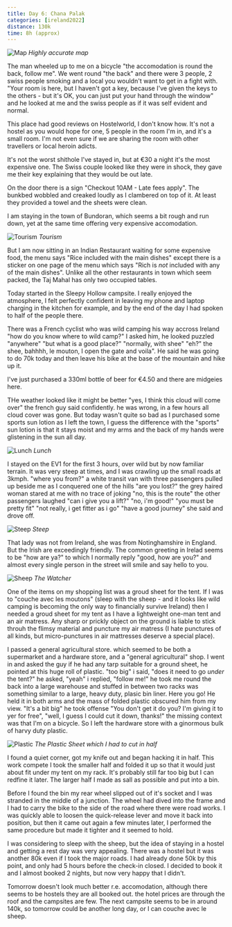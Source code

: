 ```yaml
--- 
title: Day 6: Chana Palak
categories: [ireland2022]
distance: 130k
time: 8h (approx)
---
```


![Map](/images/ireland2022/20220811_map.jpg) 
*Highly accurate map*

The man wheeled up to me on a bicycle "the accomodation is round the back,
follow me". We went round "the back" and there were 3 people, 2 swiss people
smoking and a local you wouldn't want to get in a fight with. "Your room is
here, but I haven't got a key, because I've given the keys to the others - but
it's OK, you can just put your hand through the window" and he looked at me
and the swiss people as if it was self evident and normal.

This place had good reviews on Hostelworld, I don't know how. It's not a
hostel as you would hope for one, 5 people in the room I'm in, and it's a
small room. I'm not even sure if we are sharing the room with other travellers
or local heroin adicts.

It's not the worst shithole I've stayed in, but at €30 a night it's the most
expensive one. The Swiss couple looked like they were in shock, they
gave me their key explaining that they would be out late.

On the door there is a sign "Checkout 10AM - Late fees apply". The bunkbed
wobbled and creaked loudly as I clambered on top of it. At least they provided
a towel and the sheets were clean.

I am staying in the town of Bundoran, which seems a bit rough and run down,
yet at the same time offering very expensive accomodation.

![Tourism](/images/ireland2022/20220811_tourisim.jpg) 
*Tourism*

But I am now sitting in an Indian Restaurant waiting for some expensive food,
the menu says "Rice included with the main dishes" except there is a sticker
on one page of the menu which says "Rich is _not_ included with any of the
main dishes". Unlike all the other restaurants in town which seem packed, the
Taj Mahal has only two occupied tables.

Today started in the Sleepy Hollow campsite. I really enjoyed the atmosphere,
I felt perfectly confident in leaving my phone and laptop charging in the
kitchen for example, and by the end of the day I had spoken to half of the
people there.

There was a French cyclist who was wild camping his way accross Ireland "how
do you know where to wild camp?" I asked him, he looked puzzled "anywhere"
"but what is a good place?" "normally, with shee" "eh?" the shee, bahhhh, le
mouton, I open the gate and voila". He said he was going to do 70k today and
then leave his bike at the base of the mountain and hike up it.

I've just purchased a 330ml bottle of beer for €4.50 and there are midgeies
here.

THe weather looked like it might be better "yes, I think this cloud will come
over" the french guy said confidently. he was wrong, in a few hours all cloud
cover was gone. But today wasn't quite so bad as I purchased some sports sun
lotion as I left the town, I guess the difference with the "sports" sun lotion
is that it stays moist and my arms and the back of my hands were glistening in
the sun all day.

![Lunch](/images/ireland2022/20220811_lunch.jpg) 
*Lunch*

I stayed on the EV1 for the first 3 hours, over wild but by now familiar
terrain. It was very steep at times, and I was crawling up the small roads at
3kmph. "where you from?" a white transit van with three passengers pulled up
beside me as I conquered one of the hills "are you lost?" the grey haired
woman stared at me with no trace of joking "no, this is the route" the other
passengers laughed "can i give you a lift?" "no, i'm good!" "you must be
pretty fit" "not really, i get fitter as i go" "have a good journey" she said
and drove off.

![Steep](/images/ireland2022/20220811_steep.jpg) 
*Steep*

That lady was not from Ireland, she was from Notinghamshire in England. But
the Irish are exceedingly friendly. The common greeting in Irelad seems to be
"how are ya?" to which I normally reply "good, how are you?" and almost every
single person in the street will smile and say hello to you.

![Sheep](/images/ireland2022/20220811_sheep.jpg) 
*The Watcher*

One of the items on my shopping list was a groud sheet for the tent. If I was
to "couche avec les moutons" (sleep with the sheep - and it looks like wild
camping is becoming the only way to financially survive Ireland) then I needed
a groud sheet for my tent as I have a lightweight one-man tent and an air
matress. Any sharp or prickly object on the ground is liable to stick throuh
the flimsy material and puncture my air matress (I hate punctures of all
kinds, but micro-punctures in air mattresses deserve a special place).

I passed a general agricultural store. which seemed to be both a supermarket
and a hardware store, and a "general agricultural" shop. I went in and asked
the guy if he had any tarp suitable for a ground sheet, he pointed at this
huge roll of plastic. "too big" i said, "does it need to go _under_ the tent?"
he asked, "yeah" i replied, "follow me!" he took me round the back into a
large warehouse and stuffed in between two racks was something similar to a
large, heavy duty, plasic bin liner. Here you go! He held it in both arms and
the mass of folded plastic obscured him from my view. "It's a bit big" he took
offense "You don't get it do you? I'm giving it to yer for free", "well, I
guess I could cut it down, thanks!" the missing context was that I'm on a
bicycle. So I left the hardware store with a ginormous bulk of harvy duty
plastic.

![Plastic](/images/ireland2022/20220811_plastic.jpg) 
*The Plastic Sheet which I had to cut in half*

I found a quiet corner, got my knife out and began hacking it in half. This
work compete I took the smaller half and folded it up so that it would just
about fit under my tent on my rack. It's probably still far too big but I can
redfine it later. The larger half I made as sall as possible and put into a
bin.

Before I found the bin my rear wheel slipped out of it's socket and I was
stranded in the middle of a junction. The wheel had dived into the frame and I
had to carry the bike to the side of the road where there were road works. I
was quickly able to loosen the quick-release lever and move it back into
position, but then it came out again a few minutes later, I performed the same
procedure but made it tighter and it seemed to hold.

I was considering to sleep with the sheep, but the idea of staying in a hostel
and getting a rest day was very appealing. There was a hostel but it was
another 80k even if I took the major roads. I had already done 50k by this
point, and only had 5 hours before the check-in closed. I decided to book it
and I almost booked 2 nights, but now very happy that I didn't.

Tomorrow doesn't look much better r.e. accomodation, although there seems to
be hostels they are all booked out. the hotel prices are through the roof and
the campsites are few. The next campsite seems to be in around 140k, so
tomorrow could be another long day, or I can couche avec le sheep.












